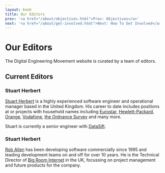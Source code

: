 ```yaml
---
layout: book
title: Our Editors
prev: '<a href="/about/objectives.html">Prev: Objectives</a>'
next: '<a href="/about/get-involved.html">Next: How To Get Involved</a>'
---
```

# Our Editors

The Digital Engineering Movement website is curated by a team of editors.

## Current Editors

### Stuart Herbert

[Stuart Herbert](http://www.stuartherbert.com) is a highly experienced software engineer and operational manager based in the United Kingdom. His career to date includes positions at or projects with household names including [Eurostar](http://www.eurostar.com), [Hewlett-Packard](http://www.hp.com), [Orange](http://www.orange.co.uk), [Vodafone](http://www.vodafone.com), [the Ordnance Survey](http://www.ordnancesurvey.co.uk) and many more.

Stuart is currently a senior engineer with [DataSift](http://www.datasift.com).


### Stuart Herbert

[Rob Allen](http://akrabat.com) has been developing software commercially since 1995 and leading development teams on and off for over 10 years. He is the Technical Director of [Big Room Internet](http://www.bigroominternet.co.uk) in the UK, focussing on project management and future products for the company.